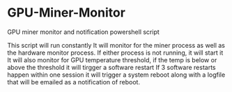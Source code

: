 # GPU-Miner-Monitor
GPU miner monitor and notification powershell script

This script will run constantly
It will monitor for the miner process as well as the hardware monitor process. 
If either process is not running, it will start it
It will also monitor for GPU temperature threshold, if the temp is below or above the threshold it will tirgger a software restart
If 3 software restarts happen within one session it will trigger a system reboot along with a logfile that will be emailed as a notification of reboot. 
